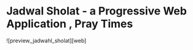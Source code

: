 # Jadwal Sholat - a Progressive Web Application , Pray Times

![preview_jadwahl_sholat][web]

[logo]: https://raw.githubusercontent.com/pravodev/jadwalsholat/master/jsholat.png "Jadwal Sholat"
